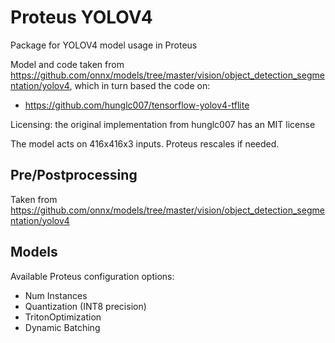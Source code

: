 # Proteus YOLOV4

Package for YOLOV4 model usage in Proteus

Model and code taken from https://github.com/onnx/models/tree/master/vision/object_detection_segmentation/yolov4, which in turn based the code on:
- https://github.com/hunglc007/tensorflow-yolov4-tflite

Licensing: the original implementation from hunglc007 has an MIT license 

The model acts on 416x416x3 inputs.  Proteus rescales if needed.

## Pre/Postprocessing
Taken from https://github.com/onnx/models/tree/master/vision/object_detection_segmentation/yolov4

## Models

Available Proteus configuration options:
- Num Instances
- Quantization (INT8 precision)
- TritonOptimization
- Dynamic Batching